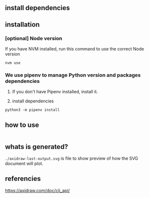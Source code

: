 ## install dependencies

## installation

### [optional] Node version

If you have NVM installed, run this command to use the correct Node version

```
nvm use
```

### We use pipenv to manage Python version and packages dependencies

1. If you don't have Pipenv installed, install it.

2. install dependencies
```
python3 -m pipenv install
```

## how to use

```

```

## whats is generated?

```./axidraw-last-output.svg``` is file to show preview of how the SVG document will plot.

## referencies

https://axidraw.com/doc/cli_api/